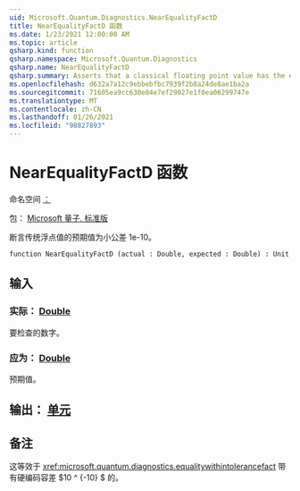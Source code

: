 ```yaml
---
uid: Microsoft.Quantum.Diagnostics.NearEqualityFactD
title: NearEqualityFactD 函数
ms.date: 1/23/2021 12:00:00 AM
ms.topic: article
qsharp.kind: function
qsharp.namespace: Microsoft.Quantum.Diagnostics
qsharp.name: NearEqualityFactD
qsharp.summary: Asserts that a classical floating point value has the expected value up to a small tolerance of 1e-10.
ms.openlocfilehash: d632a7a12c9ebbebfbc7939f2b8a24de8ae1ba2a
ms.sourcegitcommit: 71605ea9cc630e84e7ef29027e1f0ea06299747e
ms.translationtype: MT
ms.contentlocale: zh-CN
ms.lasthandoff: 01/26/2021
ms.locfileid: "98827893"
---
```

# <a name="nearequalityfactd-function"></a>NearEqualityFactD 函数

命名空间 [：](xref:Microsoft.Quantum.Diagnostics)

包： [Microsoft 量子. 标准版](https://nuget.org/packages/Microsoft.Quantum.Standard)


断言传统浮点值的预期值为小公差 1e-10。

```qsharp
function NearEqualityFactD (actual : Double, expected : Double) : Unit
```


## <a name="input"></a>输入

### <a name="actual--double"></a>实际： [Double](xref:microsoft.quantum.lang-ref.double)

要检查的数字。


### <a name="expected--double"></a>应为： [Double](xref:microsoft.quantum.lang-ref.double)

预期值。



## <a name="output--unit"></a>输出： [单元](xref:microsoft.quantum.lang-ref.unit)



## <a name="remarks"></a>备注

这等效于 <xref:microsoft.quantum.diagnostics.equalitywithintolerancefact> 带有硬编码容差 $10 ^ {-10} $ 的。